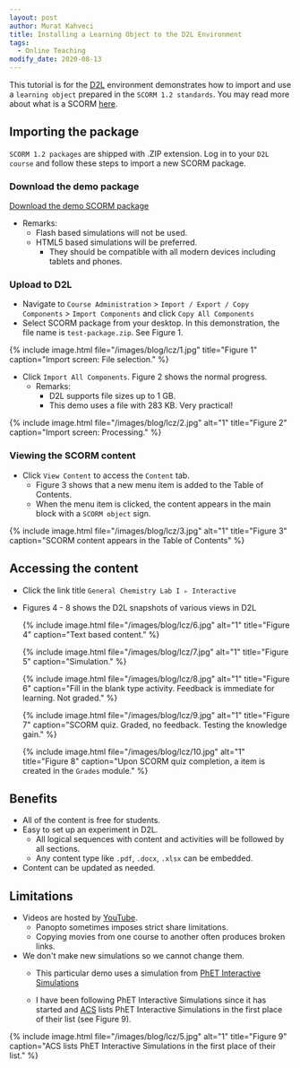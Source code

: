 ```yaml
---
layout: post
author: Murat Kahveci
title: Installing a Learning Object to the D2L Environment
tags: 
  - Online Teaching
modify_date: 2020-08-13
---
```


This tutorial is for the [D2L](https://d2l.depaul.edu/d2l/home) environment demonstrates how to import and use a `learning object` prepared in the `SCORM 1.2 standards`. You may read more about what is a SCORM [here](https://scorm.com/scorm-explained/?utm_source=google&utm_medium=natural_search).

## Importing the package

`SCORM 1.2 packages` are shipped with .ZIP extension. Log in to your `D2L course` and follow these steps to import a new SCORM package.

### Download the demo package

<a class="button button--success button--rounded button--lg" href="/scorm-packages/test-package.zip"><i class="fas fa-download"></i> Download the demo SCORM package</a>

* Remarks:  
  - Flash based simulations will not be used.
  - HTML5 based simulations will be preferred.
      - They should be compatible with all modern devices including tablets and phones.

### Upload to D2L

* Navigate to `Course Administration` > `Import / Export / Copy Components` > `Import Components` and click `Copy All Components`
* Select SCORM package from your desktop. In this demonstration, the file name is `test-package.zip`. See Figure 1.

{% include image.html 
   file="/images/blog/lcz/1.jpg"
   title="Figure 1"
   caption="Import screen: File selection." %}

* Click `Import All Components`. Figure 2 shows the normal progress. 
  - Remarks:
    - D2L supports file sizes up to 1 GB.
    - This demo uses a file with 283 KB. Very practical! 

{% include image.html 
   file="/images/blog/lcz/2.jpg" alt="1"
   title="Figure 2"
   caption="Import screen: Processing." %}

### Viewing the SCORM content      

* Click `View Content` to access the `Content` tab.
  - Figure 3 shows that a new menu item is added to the Table of Contents.
  - When the menu item is clicked, the content appears in the main block with a `SCORM object` sign.

{% include image.html 
   file="/images/blog/lcz/3.jpg" alt="1"
   title="Figure 3"
   caption="SCORM content appears in the Table of Contents" %}

## Accessing the content

- Click the link title `General Chemistry Lab I ▹ Interactive`
- Figures 4 - 8 shows the D2L snapshots of various views in D2L

    {% include image.html 
   file="/images/blog/lcz/6.jpg" alt="1"
   title="Figure 4"
   caption="Text based content." %} 

    {% include image.html 
   file="/images/blog/lcz/7.jpg" alt="1"
   title="Figure 5"
   caption="Simulation." %}  

    {% include image.html 
   file="/images/blog/lcz/8.jpg" alt="1"
   title="Figure 6"
   caption="Fill in the blank type activity. Feedback is immediate for learning. Not graded." %}  

    {% include image.html 
   file="/images/blog/lcz/9.jpg" alt="1"
   title="Figure 7"
   caption="SCORM quiz. Graded, no feedback. Testing the knowledge gain." %} 

   {% include image.html 
   file="/images/blog/lcz/10.jpg" alt="1"
   title="Figure 8"
   caption="Upon SCORM quiz completion, a item is created in the `Grades` module." %}

## Benefits

- All of the content is free for students.
- Easy to set up an experiment in D2L.
  - All logical sequences with content and activities will be followed by all sections.
  - Any content type like `.pdf`, `.docx`, `.xlsx` can be embedded.
- Content can be updated as needed.

## Limitations

- Videos are hosted by [YouTube](https://www.youtube.com).
  - Panopto sometimes imposes strict share limitations.
  - Copying movies from one course to another often produces broken links.
- We don't make new simulations so we cannot change them. 
  - This particular demo uses a simulation from [PhET Interactive Simulations](https://phet.colorado.edu)

  - I have been following PhET Interactive Simulations since it has started and [ACS](https://www.acs.org/content/acs/en/education/students/highschool/chemistryclubs/activities/simulations.html) lists PhET Interactive Simulations in the first place of their list (see Figure 9).

{% include image.html 
   file="/images/blog/lcz/5.jpg" alt="1"
   title="Figure 9"
   caption="ACS lists PhET Interactive Simulations in the first place of their list." %}   


